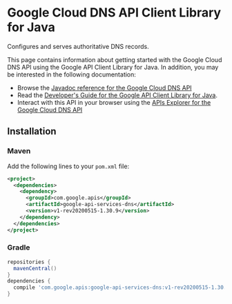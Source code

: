 # Google Cloud DNS API Client Library for Java

Configures and serves authoritative DNS records.

This page contains information about getting started with the Google Cloud DNS API
using the Google API Client Library for Java. In addition, you may be interested
in the following documentation:

* Browse the [Javadoc reference for the Google Cloud DNS API][javadoc]
* Read the [Developer's Guide for the Google API Client Library for Java][google-api-client].
* Interact with this API in your browser using the [APIs Explorer for the Google Cloud DNS API][api-explorer]

## Installation

### Maven

Add the following lines to your `pom.xml` file:

```xml
<project>
  <dependencies>
    <dependency>
      <groupId>com.google.apis</groupId>
      <artifactId>google-api-services-dns</artifactId>
      <version>v1-rev20200515-1.30.9</version>
    </dependency>
  </dependencies>
</project>
```

### Gradle

```gradle
repositories {
  mavenCentral()
}
dependencies {
  compile 'com.google.apis:google-api-services-dns:v1-rev20200515-1.30.9'
}
```

[javadoc]: https://googleapis.dev/java/google-api-services-dns/latest/index.html
[google-api-client]: https://github.com/googleapis/google-api-java-client/
[api-explorer]: https://developers.google.com/apis-explorer/#p/dns/v1/
